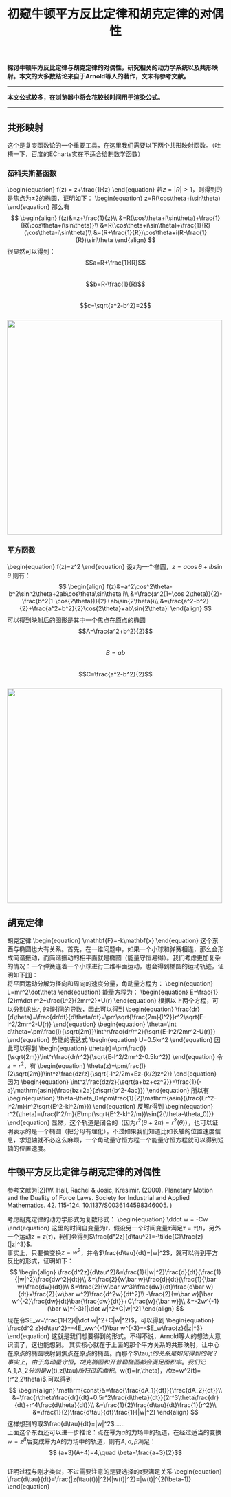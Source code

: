 ﻿---
title: 初窥牛顿平方反比定律和胡克定律的对偶性
categories:
- Dynamics
tags:
- 天文 
- 动力学
updated: 2018-4-12 
---
<script type="text/x-mathjax-config">
  		MathJax.Hub.Config({
            tex2jax: {
                inlineMath: [['$','$'], ['\\(','\\)']]
            },
  			TeX: { 
                equationNumbers: {  
                    autoNumber: "AMS"  
                },
     		    extensions: ["AMSmath.js"]
            },
            CommonHTML: { 
                linebreaks: { 
                    automatic: true 
                } 
            },
            "HTML-CSS": { 
                linebreaks: { 
                    automatic: true 
                } 
            },
            SVG: { 
                linebreaks: { 
                    automatic: true 
                } 
            }
  		});
		</script>

 <script type="text/javascript" src="https://cdn.bootcss.com/mathjax/2.7.3/MathJax.js?config=TeX-AMS-MML_HTMLorMML"></script>
**探讨牛顿平方反比定律与胡克定律的对偶性，研究相关的动力学系统以及共形映射。本文的大多数结论来自于Arnold等人的著作，文末有参考文献。**

---
**本文公式较多，在浏览器中将会花较长时间用于渲染公式。**  
  
--- 
## 共形映射
这个是复变函数论的一个重要工具，在这里我们需要以下两个共形映射函数。（吐槽一下，百度的ECharts实在不适合绘制数学函数）
### 茹科夫斯基函数
\begin{equation}
f(z) = z+\frac{1}{z}
\end{equation}
若$z=|R|>1$，则得到的是焦点为$\pm 2$的椭圆，证明如下：
\begin{equation}
z=R(\cos\theta+i\sin\theta)
\end{equation}
那么有
$$
\begin{align}
f(z)&=z+\frac{1}{z}\\
&=R(\cos\theta+i\sin\theta)+\frac{1}{R(\cos\theta+i\sin\theta)}\\
&=R(\cos\theta+i\sin\theta)+\frac{1}{R}(\cos\theta-i\sin\theta)\\
&=(R+\frac{1}{R})\cos\theta+i(R-\frac{1}{R})\sin\theta
\end{align}
$$
很显然可以得到：  
$$a=R+\frac{1}{R}$$  
$$b=R-\frac{1}{R}$$  
$$c=\sqrt{a^2-b^2}=2$$  
<img src="{{ site.url }}/assets//blog_images/Jukowsky.png" width="500px"/>

### 平方函数
\begin{equation}
f(z)=z^2
\end{equation}
设$z$为一个椭圆，$z=a\cos\theta+ib\sin\theta$
则有：
$$
\begin{align}
f(z)&=a^2\cos^2\theta-b^2\sin^2\theta+2ab\cos\theta\sin\theta i\\
&=\frac{a^2(1+\cos 2\theta)}{2}-\frac{b^2(1-\cos{2\theta})}{2}+ab\sin{2\theta}i\\
&=\frac{a^2-b^2}{2}+\frac{a^2+b^2}{2}\cos{2\theta}+ab\sin{2\theta}i
\end{align}
$$
可以得到映射后的图形是其中一个焦点在原点的椭圆  
$$A=\frac{a^2+b^2}{2}$$  
$$B=ab$$  
$$C=\frac{a^2-b^2}{2}$$  
<img src="{{ site.url }}/assets//blog_images/square.PNG" width="500px"/>

## 胡克定律
胡克定律
\begin{equation}
\mathbf{F}=-k\mathbf{x}
\end{equation}
这个东西与椭圆也大有关系。首先，在一维问题中，如果一个小球和弹簧相连，那么会形成简谐振动，而简谐振动的相平面就是椭圆（能量守恒易得）。我们考虑更加复杂的情况：一个弹簧连着一个小球进行二维平面运动，也会得到椭圆的运动轨迹，证明如下[[1]](http://www.physics.hmc.edu/~saeta/courses/p111/uploads/Y2011/HSChapter6.pdf)：  
将平面运动分解为径向和周向的速度分量，角动量方程为：
\begin{equation}
L=mr^2\dot\theta
\end{equation}
能量方程为：
\begin{equation}
E=\frac{1}{2}m\dot r^2+\frac{L^2}{2mr^2}+U(r)
\end{equation}
根据以上两个方程，可以分别求出$r,\theta$对时间的导数，因此可以得到
\begin{equation}
\frac{dr}{d\theta}=\frac{dr/dt}{d\theta/dt}=\pm\sqrt{\frac{2m}{l^2}}r^2\sqrt{E-l^2/2mr^2-U(r)}
\end{equation}
\begin{equation}
\theta=\int d\theta=\pm\frac{l}{\sqrt{2m}}\int^r\frac{dr/r^2}{\sqrt{E-l^2/2mr^2-U(r)}}
\end{equation}
势能的表达式
\begin{equation}
U=0.5kr^2
\end{equation}
因此可以得到
\begin{equation}
\theta(r)=\pm\frac{i}{\sqrt{2m}}\int^r\frac{dr/r^2}{\sqrt{E-l^2/2mr^2-0.5kr^2}}
\end{equation}
令$z=r^2$，有
\begin{equation}
\theta(z)=\pm\frac{l}{2\sqrt{2m}}\int^z\frac{dz/z}{\sqrt{-l^2/2m+Ez-(k/2)z^2}}
\end{equation}
因为
\begin{equation}
\int^z\frac{dz/z}{\sqrt{a+bz+cz^2}}=\frac{1}{-a}\mathrm{asin}(\frac{bz+2a}{z\sqrt{b^2-4ac}})
\end{equation}
所以有
\begin{equation}
\theta-\theta_0=\pm\frac{1}{2}\mathrm{asin}(\frac{Er^2-l^2/m}{r^2\sqrt{E^2-kl^2/m}})
\end{equation}
反解$r$得到
\begin{equation}
r^2(\theta)=\frac{l^2/m}{E\mp(\sqrt{E^2-kl^2/m})\sin{2(\theta-\theta_0)}}
\end{equation}
显然，这个轨道是闭合的（因为$r^2(\theta+2\pi)=r^2(\theta)$），也可以证明表示的是一个椭圆（把分母有理化）。不过如果我们知道比如长轴的位置速度信息，求短轴就不必这么麻烦，一个角动量守恒方程一个能量守恒方程就可以得到短轴的位置速度。

## 牛顿平方反比定律与胡克定律的对偶性
参考文献为[[2]](https://www.researchgate.net/publication/228571130_Planetary_Motion_and_the_Duality_of_Force_Laws)(W. Hall, Rachel & Josic, Kresimir. (2000). Planetary Motion and the Duality of Force Laws. Society for Industrial and Applied Mathematics. 42. 115-124. 10.1137/S0036144598346005. )
  
考虑胡克定律的动力学形式为复数形式：
\begin{equation}
\ddot w = -Cw
\end{equation}
这里的时间自变量为$t$，假设另一个时间变量$\tau$满足$\tau=\tau(t)$，另外一个运动$z=z(\tau)$，我们会得到$\frac{d^2z}{d\tau^2}=-\tilde{C}\frac{z}{|z|^3}$.  
事实上，只要做变换$z=w^2$，并令$\frac{d\tau}{dt}=|w|^2$，就可以得到平方反比的形式，证明如下：
$$ 
\begin{align}
\frac{d^2z}{d\tau^2}&=\frac{1}{|w|^2}\frac{d}{dt}(\frac{1}{|w|^2}\frac{dw^2}{dt})\\
&=\frac{2}{w\bar w}\frac{d}{dt}(\frac{1}{\bar w}\frac{dw}{dt})\\
&=\frac{2}{w\bar w^3}\frac{dw}{dt}\frac{d\bar w}{dt}+\frac{2}{w\bar w^2}\frac{d^2w}{dt^2}\\
-\frac{2}{w\bar w}[\bar w^{-2}\frac{dw}{dt}\bar{\frac{dw}{dt}}+C\frac{w}{\bar w}]\\
&=-2w^{-1}(\bar w)^{-3}[|\dot w|^2+C|w|^2]
\end{align}
$$
现在令$E_w=\frac{1}{2}(|\dot w|^2+C|w|^2)$，可以得到
\begin{equation}
\frac{d^2 z}{d\tau^2}=-4E_ww^{-1}\bar w^{-3}=-$E_w\frac{z}{|z|^3}
\end{equation}
这就是我们想要得到的形式。不得不说，Arnold等人的想法太意识流了，这也能想到。  
其实核心就在于上面的那个平方关系的共形映射，让中心在原点的椭圆映射到焦点在原点的椭圆。而那个$\tau,t$的关系是如何得到的呢？事实上，由于角动量守恒，胡克椭圆和开普勒椭圆都会满足面积率。我们记$A_1,A_2$分别是$w(t),z(\tau)$所扫过的面积。$w(t)=(r,\theta)$，而$z=w^2(t)=(r^2,2\theta)$.可以得到
$$
\begin{align}
\mathrm{const}&=\frac{\frac{dA_1}{dt}}{\frac{dA_2}{dt}}\\
&=\frac{r\theta\frac{dr}{dt}+0.5r^2\frac{d\theta}{dt}}{2r^3\theta\frac{dr}{dt}+r^4\frac{d\theta}{dt}}\\
&=\frac{1}{2}\frac{d\tau}{dt}\frac{1}{r^2}\\
&=\frac{1}{2}\frac{d\tau}{dt}\frac{1}{|w|^2}
\end{align}
$$
这样想到的取$\frac{d\tau}{dt}=|w|^2$……  
上面这个东西还可以进一步推论：点在幂为$a$的力场中的轨道，在经过适当的变换$w=z^\beta$后变成幂为A的力场中的轨道，则有$A,a,\beta$满足：  
$$ (a+3)(A+4)=4,\quad \beta=\frac{a+3}{2}$$  
证明过程与刚才类似，不过需要注意的是要选择的$\tau$要满足关系
\begin{equation}
\frac{d\tau}{dt}=\frac{|z(\tau(t))|^2}{|w(t)|^2}=|w(t)|^{2(\beta-1)}
\end{equation}